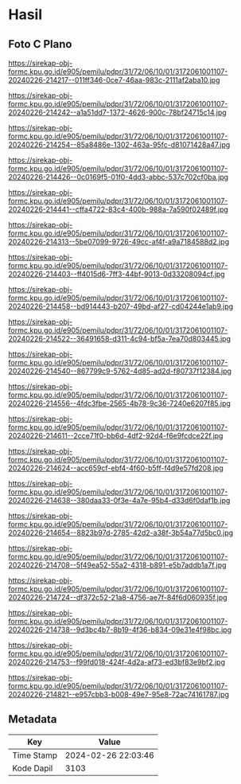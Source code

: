 # Hasil

## Foto C Plano

https://sirekap-obj-formc.kpu.go.id/e905/pemilu/pdpr/31/72/06/10/01/3172061001107-20240226-214217--011ff346-0ce7-46aa-983c-2111af2aba10.jpg

https://sirekap-obj-formc.kpu.go.id/e905/pemilu/pdpr/31/72/06/10/01/3172061001107-20240226-214242--a1a51dd7-1372-4626-900c-78bf24715c14.jpg

https://sirekap-obj-formc.kpu.go.id/e905/pemilu/pdpr/31/72/06/10/01/3172061001107-20240226-214254--85a8486e-1302-463a-95fc-d81071428a47.jpg

https://sirekap-obj-formc.kpu.go.id/e905/pemilu/pdpr/31/72/06/10/01/3172061001107-20240226-214426--0c0169f5-01f0-4dd3-abbc-537c702cf0ba.jpg

https://sirekap-obj-formc.kpu.go.id/e905/pemilu/pdpr/31/72/06/10/01/3172061001107-20240226-214441--cffa4722-83c4-400b-988a-7a590f02489f.jpg

https://sirekap-obj-formc.kpu.go.id/e905/pemilu/pdpr/31/72/06/10/01/3172061001107-20240226-214313--5be07099-9726-49cc-af4f-a9a7184588d2.jpg

https://sirekap-obj-formc.kpu.go.id/e905/pemilu/pdpr/31/72/06/10/01/3172061001107-20240226-214403--ff4015d6-7ff3-44bf-9013-0d33208094cf.jpg

https://sirekap-obj-formc.kpu.go.id/e905/pemilu/pdpr/31/72/06/10/01/3172061001107-20240226-214458--bd914443-b207-49bd-af27-cd04244e1ab9.jpg

https://sirekap-obj-formc.kpu.go.id/e905/pemilu/pdpr/31/72/06/10/01/3172061001107-20240226-214522--36491658-d311-4c94-bf5a-7ea70d803445.jpg

https://sirekap-obj-formc.kpu.go.id/e905/pemilu/pdpr/31/72/06/10/01/3172061001107-20240226-214540--867799c9-5762-4d85-ad2d-f80737f12384.jpg

https://sirekap-obj-formc.kpu.go.id/e905/pemilu/pdpr/31/72/06/10/01/3172061001107-20240226-214556--4fdc3fbe-2565-4b78-9c36-7240e6207f85.jpg

https://sirekap-obj-formc.kpu.go.id/e905/pemilu/pdpr/31/72/06/10/01/3172061001107-20240226-214611--2cce71f0-bb6d-4df2-92d4-f6e9fcdce22f.jpg

https://sirekap-obj-formc.kpu.go.id/e905/pemilu/pdpr/31/72/06/10/01/3172061001107-20240226-214624--acc659cf-ebf4-4f60-b5ff-f4d9e57fd208.jpg

https://sirekap-obj-formc.kpu.go.id/e905/pemilu/pdpr/31/72/06/10/01/3172061001107-20240226-214638--380daa33-0f3e-4a7e-95b4-d33d6f0daf1b.jpg

https://sirekap-obj-formc.kpu.go.id/e905/pemilu/pdpr/31/72/06/10/01/3172061001107-20240226-214654--8823b97d-2785-42d2-a38f-3b54a77d5bc0.jpg

https://sirekap-obj-formc.kpu.go.id/e905/pemilu/pdpr/31/72/06/10/01/3172061001107-20240226-214708--5f49ea52-55a2-4318-b891-e5b7addb1a7f.jpg

https://sirekap-obj-formc.kpu.go.id/e905/pemilu/pdpr/31/72/06/10/01/3172061001107-20240226-214724--df372c52-21a8-4756-ae7f-84f6d060935f.jpg

https://sirekap-obj-formc.kpu.go.id/e905/pemilu/pdpr/31/72/06/10/01/3172061001107-20240226-214738--9d3bc4b7-8b19-4f36-b834-09e31e4f98bc.jpg

https://sirekap-obj-formc.kpu.go.id/e905/pemilu/pdpr/31/72/06/10/01/3172061001107-20240226-214753--f99fd018-424f-4d2a-af73-ed3bf83e9bf2.jpg

https://sirekap-obj-formc.kpu.go.id/e905/pemilu/pdpr/31/72/06/10/01/3172061001107-20240226-214821--e957cbb3-b008-49e7-95e8-72ac74161787.jpg


## Metadata

| Key        | Value               |
| ---------- | ------------------- |
| Time Stamp | 2024-02-26 22:03:46 |
| Kode Dapil | 3103                |



